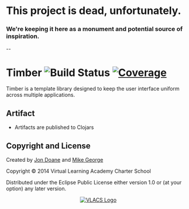 # This project is dead, unfortunately. #

### We're keeping it here as a monument and potential source of inspiration. ###

--

# Timber ![Build Status](https://codeship.io/projects/b95ed210-c8a1-0131-efe8-1273abb7643a/status) [![Coverage](http://img.shields.io/coveralls/vlacs/timber/master.svg)](http://coveralls.io/r/vlacs/timber)

Timber is a template library designed to keep the user interface uniform across multiple applications.

## Artifact

* Artifacts are published to Clojars

## Copyright and License

Created by [Jon Doane](http://github.com/jrdoane) and [Mike George](http://mikegeorge.org)

Copyright © 2014 Virtual Learning Academy Charter School

Distributed under the Eclipse Public License either version 1.0 or (at
your option) any later version.

<p align="center"><a href="http://vlacs.org/" target="_blank"><img src="http://vlacs.org/images/VLACS_logo_no_dep_website.png" alt="VLACS Logo"/></a></p>
